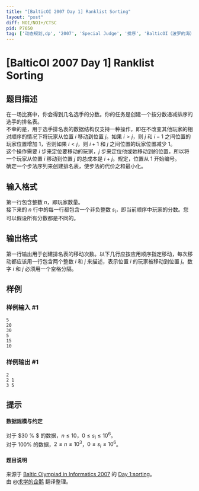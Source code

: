 ```yaml
---
title: "[BalticOI 2007 Day 1] Ranklist Sorting"
layout: "post"
diff: NOI/NOI+/CTSC
pid: P7650
tag: ['动态规划,dp', '2007', 'Special Judge', '排序', 'BalticOI（波罗的海）']
---
```

# [BalticOI 2007 Day 1] Ranklist Sorting
## 题目描述

在一场比赛中，你会得到几名选手的分数。你的任务是创建一个按分数递减排序的选手的排名表。  
不幸的是，用于选手排名表的数据结构仅支持一种操作，即在不改变其他玩家的相对顺序的情况下将玩家从位置 $i$ 移动到位置 $j$。如果 $i > j$，则 $j$ 和 $i-1$ 之间位置的玩家位置增加 $1$，否则如果 $i < j$，则 $i+1$ 和 $j$ 之间位置的玩家位置减少 $1$。  
这个操作需要 $i$ 步来定位要移动的玩家，$j$ 步来定位他或她移动到的位置，所以将一个玩家从位置 $i$ 移动到位置 $j$ 的总成本是 $i+j$。规定，位置从 $1$ 开始编号。  
确定一个步法序列来创建排名表，使步法的代价之和最小化。
## 输入格式

第一行包含整数 $n$，即玩家数量。  
接下来的 $n$ 行中的每一行都包含一个非负整数 $s_i$，即当前顺序中玩家的分数。您可以假设所有分数都是不同的。
## 输出格式

第一行输出用于创建排名表的移动次数。以下几行应按应用顺序指定移动，每次移动都应该用一行包含两个整数 $i$ 和 $j$ 来描述，表示位置 $i$ 的玩家被移动到位置 $j$。数字 $i$ 和 $j$ 必须用一个空格分隔。
## 样例

### 样例输入 #1
```
5
20
30
5
15
10
```
### 样例输出 #1
```
2
2 1
3 5
```
## 提示

#### 数据规模与约定  
对于 $30 \% $ 的数据，$n \le 10$，$0  \le s_i \le 10^6$。  
对于 $100 \%$ 的数据，$2 \le n \le 10^3$，$0  \le s_i \le 10^6$。
 #### 题目说明  
来源于 [Baltic Olympiad in Informatics 2007](https://www.boi2007.de/en/welcome) 的 [Day 1:sorting](https://www.boi2007.de/tasks/sorting.pdf)。  
由 @[求学的企鹅](/user/271784) 翻译整理。
